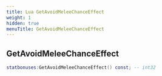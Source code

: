 ```yaml
---
title: Lua GetAvoidMeleeChanceEffect
weight: 1
hidden: true
menuTitle: GetAvoidMeleeChanceEffect
---
```

## GetAvoidMeleeChanceEffect
```lua
statbonuses:GetAvoidMeleeChanceEffect() const; -- int32
```